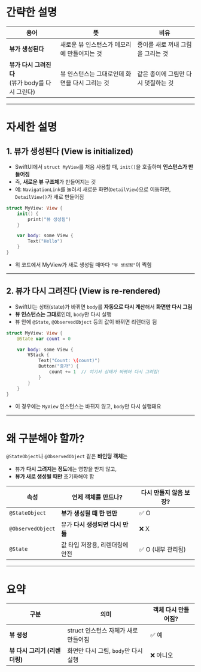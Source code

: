 # 간략한 설명

| 용어                                    | 뜻                          | 비유                   |
| ------------------------------------- | -------------------------- | -------------------- |
| **뷰가 생성된다**                           | 새로운 뷰 인스턴스가 메모리에 만들어지는 것   | 종이를 새로 꺼내 그림을 그리는 것  |
| **뷰가 다시 그려진다**  <br>(뷰가 body를 다시 그린다) | 뷰 인스턴스는 그대로인데 화면을 다시 그리는 것 | 같은 종이에 그림만 다시 덧칠하는 것 |

---
# 자세한 설명

## 1. **뷰가 생성된다 (View is initialized)**

- SwiftUI에서 `struct MyView`를 처음 사용할 때, `init()`을 호출하며 **인스턴스가 만들어짐**
- 즉, **새로운 뷰 구조체**가 만들어지는 것
- 예: `NavigationLink`를 눌러서 새로운 화면(`DetailView`)으로 이동하면, `DetailView()`가 새로 만들어짐
    
```Swift
struct MyView: View {
    init() {
        print("뷰 생성됨")
    }

    var body: some View {
        Text("Hello")
    }
}
```
- 위 코드에서 MyView가 새로 생성될 때마다 `"뷰 생성됨"`이 찍힘

---

## 2. **뷰가 다시 그려진다 (View is re-rendered)**

- SwiftUI는 상태(state)가 바뀌면 `body`를 **자동으로 다시 계산**해서 **화면만 다시 그림**
- **뷰 인스턴스는 그대로**인데, `body`만 다시 실행
- 뷰 안에 `@State`, `@ObservedObject` 등의 값이 바뀌면 리렌더링 됨

```Swift
struct MyView: View {
    @State var count = 0

    var body: some View {
        VStack {
            Text("Count: \(count)")
            Button("증가") {
                count += 1  // 여기서 상태가 바뀌어 다시 그려짐!
            }
        }
    }
}
```
- 이 경우에는 `MyView` 인스턴스는 바뀌지 않고, `body`만 다시 실행돼요

---

# 왜 구분해야 할까?

`@StateObject`나 `@ObservedObject` 같은 **바인딩 객체**는
- 뷰가 **다시 그려지는 정도**에는 영향을 받지 않고,
- **뷰가 새로 생성될 때만** 초기화해야 함

| 속성                | 언제 객체를 만드나?          | 다시 만들지 않음 보장? |
| ----------------- | -------------------- | ------------- |
| `@StateObject`    | **뷰가 생성될 때 한 번만**    | ✅ O           |
| `@ObservedObject` | 뷰가 **다시 생성되면 다시 만듦** | ❌ X           |
| `@State`          | 값 타입 저장용, 리렌더링에 안전   | ✅ O (내부 관리됨)  |

---

# 요약

| 구분                  | 의미                       | 객체 다시 만들어짐? |
| ------------------- | ------------------------ | ----------- |
| **뷰 생성**            | struct 인스턴스 자체가 새로 만들어짐  | ✅ 예         |
| **뷰 다시 그리기 (리렌더링)** | 화면만 다시 그림, `body`만 다시 실행 | ❌ 아니오       |
